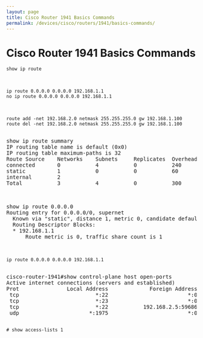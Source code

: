 ```yaml
---
layout: page
title: Cisco Router 1941 Basics Commands
permalink: /devices/cisco/routers/1941/basics-commands/
---
```


# Cisco Router 1941 Basics Commands

    show ip route

<br/>

    ip route 0.0.0.0 0.0.0.0 192.168.1.1
    no ip route 0.0.0.0 0.0.0.0 192.168.1.1

<br/>

    route add -net 192.168.2.0 netmask 255.255.255.0 gw 192.168.1.100
    route del -net 192.168.2.0 netmask 255.255.255.0 gw 192.168.1.100


<pre>

show ip route summary
IP routing table name is default (0x0)
IP routing table maximum-paths is 32
Route Source    Networks    Subnets     Replicates  Overhead    Memory (bytes)
connected       0           4           0           240         704
static          1           0           0           60          176
internal        2                                               1040
Total           3           4           0           300         1920

</pre>


<pre>

show ip route 0.0.0.0  
Routing entry for 0.0.0.0/0, supernet
  Known via "static", distance 1, metric 0, candidate default path
  Routing Descriptor Blocks:
  * 192.168.1.1
      Route metric is 0, traffic share count is 1


</pre>


    ip route 0.0.0.0 0.0.0.0 192.168.1.1

<pre>

cisco-router-1941#show control-plane host open-ports
Active internet connections (servers and established)
Prot               Local Address             Foreign Address                  Service    State
 tcp                        *:22                         *:0               SSH-Server   LISTEN
 tcp                        *:23                         *:0                   Telnet   LISTEN
 tcp                        *:22           192.168.2.5:59686               SSH-Server ESTABLIS
 udp                      *:1975                         *:0                      IPC   LISTEN

</pre>

    # show access-lists 1
